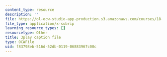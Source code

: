 ```yaml
---
content_type: resource
description: ''
file: https://ol-ocw-studio-app-production.s3.amazonaws.com/courses/18-01sc-single-variable-calculus-fall-2010/f83798eb516d52db011906883967c00c_Bv9kVDcj7yo.srt
file_type: application/x-subrip
learning_resource_types: []
resourcetype: Other
title: 3play caption file
type: OCWFile
uid: f83798eb-516d-52db-0119-06883967c00c
---
```

